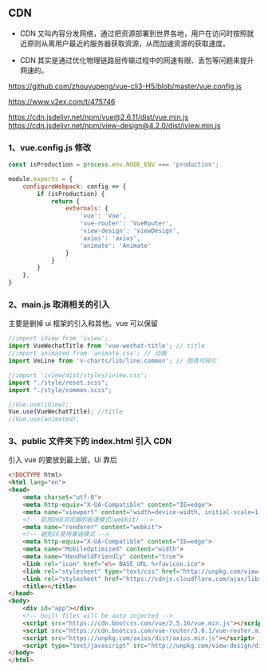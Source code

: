 ## CDN

- CDN 又叫内容分发网络，通过把资源部署到世界各地，用户在访问时按照就近原则从离用户最近的服务器获取资源，从而加速资源的获取速度。

- CDN 其实是通过优化物理链路层传输过程中的网速有限、丢包等问题来提升网速的。

https://github.com/zhouyupeng/vue-cli3-H5/blob/master/vue.config.js

https://www.v2ex.com/t/475746

https://cdn.jsdelivr.net/npm/vue@2.6.11/dist/vue.min.js
https://cdn.jsdelivr.net/npm/view-design@4.2.0/dist/iview.min.js

### 1、vue.config.js 修改

```js
const isProduction = process.env.NODE_ENV === 'production';

module.exports = {
    configureWebpack: config => {
        if (isProduction) {
            return {
                externals: {
                    'vue': 'Vue',
                    'vue-router': 'VueRouter',
                    'view-design': 'viewDesign',
                    'axios': 'axios',
                    'animate': 'Animate'
                }
            }
        }
    },
}
```

### 2、main.js 取消相关的引入

主要是删掉 ui 框架的引入和其他。vue 可以保留

```js
//import iView from 'iview';
import VueWechatTitle from 'vue-wechat-title'; // title
//import animated from 'animate.css'; // 动画
import VeLine from 'v-charts/lib/line.common'; // 图表可视化

//import 'iview/dist/styles/iview.css';
import "./style/reset.scss";
import "./style/common.scss";

//Vue.use(iView);
Vue.use(VueWechatTitle); //title
//Vue.use(animated);
```

### 3、public 文件夹下的 index.html 引入 CDN

引入 vue 的要放到最上层，Ui 靠后

```html
<!DOCTYPE html>
<html lang="en">
<head>
    <meta charset="utf-8">
    <meta http-equiv="X-UA-Compatible" content="IE=edge">
    <meta name="viewport" content="width=device-width, initial-scale=1, maximum-scale=1, user-scalable=no">
    <!-- 启用360浏览器的极速模式(webkit) -->
    <meta name="renderer" content="webkit">
    <!-- 避免IE使用兼容模式 -->
    <meta http-equiv="X-UA-Compatible" content="IE=edge">
    <meta name="MobileOptimized" content="width">
    <meta name="HandheldFriendly" content="true">
    <link rel="icon" href="<%= BASE_URL %>favicon.ico">
    <link rel="stylesheet" type="text/css" href="http://unpkg.com/view-design/dist/styles/iview.css">
    <link rel="stylesheet" href="https://cdnjs.cloudflare.com/ajax/libs/animate.css/3.7.2/animate.min.css">
    <title></title>
</head>
<body>
    <div id="app"></div>
    <!-- built files will be auto injected -->
    <script src="https://cdn.bootcss.com/vue/2.5.16/vue.min.js"></script>
    <script src="https://cdn.bootcss.com/vue-router/3.0.1/vue-router.min.js"></script>
    <script src="https://unpkg.com/axios/dist/axios.min.js"></script>
    <script type="text/javascript" src="http://unpkg.com/view-design/dist/iview.min.js"></script>
</body>
</html>
```
